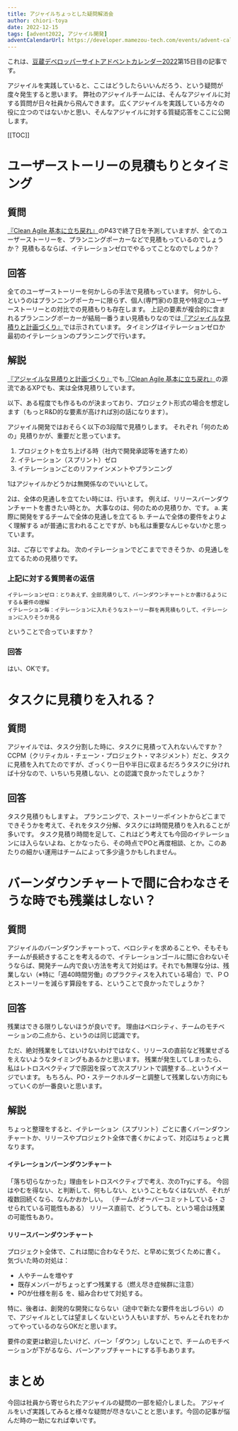 ```yaml
---
title: アジャイルちょっとした疑問解消会
author: chiori-toya
date: 2022-12-15
tags: [advent2022, アジャイル開発]
adventCalendarUrl: https://developer.mamezou-tech.com/events/advent-calendar/2022/
---
```

 
これは、[豆蔵デベロッパーサイトアドベントカレンダー2022](https://developer.mamezou-tech.com/events/advent-calendar/2022/)第15日目の記事です。

アジャイルを実践していると、ここはどうしたらいいんだろう、という疑問が度々発生すると思います。
弊社のアジャイルチームには、そんなアジャイルに対する質問が日々社員から飛んできます。
広くアジャイルを実践している方々の役に立つのではないかと思い、そんなアジャイルに対する質疑応答をここに公開します。

[[TOC]]

# ユーザーストーリーの見積もりとタイミング

## 質問
[『Clean Agile 基本に立ち戻れ』](https://amzn.asia/d/hqyI5SQ)のP43で終了日を予測していますが、全てのユーザーストーリーを、プランニングポーカーなどで見積もっているのでしょうか？
見積もるならば、イテレーションゼロでやるってことなのでしょうか？

## 回答
全てのユーザーストーリーを何かしらの手法で見積もっています。
何かしら、というのはプランニングポーカーに限らず、個人(専門家)の意見や特定のユーザーストーリーとの対比での見積もりも存在します。
上記の要素が複合的に含まれるプランニングポーカーが結局一番うまい見積もりなのでは[『アジャイルな見積りと計画づくり』](https://amzn.asia/d/gaT7t6K)では示されています。
タイミングはイテレーションゼロか最初のイテレーションのプランニングで行います。

## 解説
[『アジャイルな見積りと計画づくり』](https://amzn.asia/d/gaT7t6K)でも[『Clean Agile 基本に立ち戻れ』](https://amzn.asia/d/hqyI5SQ)の源流であるXPでも、実は全体見積りしています。

以下、ある程度でも作るものが決まっており、プロジェクト形式の場合を想定します（もっとR&D的な要素が高ければ別の話になります）。

アジャイル開発ではおそらく以下の3段階で見積りします。
それぞれ「何のための」見積りかが、重要だと思っています。
1. プロジェクトを立ち上げる時（社内で開発承認等を通すため）
2. イテレーション（スプリント）ゼロ
3. イテレーションごとのリファインメントやプランニング

1はアジャイルかどうかは無関係なのでいいとして。

2は、全体の見通しを立てたい時には、行います。
例えば、リリースバーンダウンチャートを書きたい時とか。
大事なのは、何のための見積りか、です。
a. 実際に開発をするチームで全体の見通しを立てる
b. チームで全体の要件をよりよく理解する
aが普通に言われることですが、bも私は重要なんじゃないかと思っています。

3は、ご存じですよね。
次のイテレーションでどこまでできそうか、の見通しを立てるための見積りです。

### 上記に対する質問者の返信
	イテレーションゼロ：とりあえず、全部見積りして、バーンダウンチャートとか書けるようにする＆要件の理解
	イテレーション毎：イテレーションに入れそうなストーリー群を再見積もりして、イテレーションに入りそうか見る
ということで合っていますか？

### 回答
はい、OKです。

# タスクに見積りを入れる？

## 質問
アジャイルでは、タスク分割した時に、タスクに見積って入れないんですか？
CCPM（クリティカル・チェーン・プロジェクト・マネジメント）だと、タスクに見積を入れてたのですが、ざっくり一日や半日に収まるだろうタスクに分ければ十分なので、いちいち見積しない、との認識で良かったでしょうか？

## 回答
タスク見積りもしますよ。
プランニングで、ストーリーポイントからどこまでできそうかを考えて、それをタスク分解、タスクには時間見積りを入れることが多いです。
タスク見積り時間を足して、これはどう考えても今回のイテレーションには入らないよね、とかなったら、その時点でPOと再度相談、とか。このあたりの細かい運用はチームによって多少違うかもしれません。

# バーンダウンチャートで間に合わなさそうな時でも残業はしない？
## 質問
アジャイルのバーンダウンチャートって、ベロシティを求めることや、そもそもチームが長続きすることを考えるので、イテレーションゴールに間に合わないそうならば、開発チーム内で良い方法を考えて対処はす。それでも無理な分は、残業しない（※特に「週40時間労働」のプラクティスを入れている場合）で、ＰＯとストーリーを減らす算段をする、ということで良かったでしょうか？

## 回答
残業はできる限りしないほうが良いです。
理由はベロシティ、チームのモチベーションの二点から、というのは同じ認識です。

ただ、絶対残業をしてはいけないわけではなく、リリースの直前など残業せざるをえないようなタイミングもあるかと思います。
残業が発生してしまったら、私はレトロスペクティブで原因を探って次スプリントで調整する…というイメージでいます。
もちろん、PO・ステークホルダーと調整して残業しない方向にもっていくのが一番良いと思います。

## 解説
ちょっと整理をすると、イテレーション（スプリント）ごとに書くバーンダウンチャートか、リリースやプロジェクト全体で書くかによって、対応はちょっと異なります。

#### イテレーションバーンダウンチャート
「落ち切らなかった」理由をレトロスペクティブで考え、次のTryにする。
今回はやむを得ない、と判断して、何もしない、ということもなくはないが、それが複数回続くなら、なんかおかしい。
（チームがオーバーコミットしている・させられている可能性もある）
リリース直前で、どうしても、という場合は残業の可能性もあり。

#### リリースバーンダウンチャート
プロジェクト全体で、これは間に合わなそうだ、と早めに気づくために書く。
気づいた時の対処は：
- 人やチームを増やす
- 既存メンバーがちょっとずつ残業する（燃え尽き症候群に注意）
- POが仕様を削る
を、組み合わせて対処する。

特に、後者は、創発的な開発にならない（途中で新たな要件を出しづらい）ので、アジャイルとしては望ましくないという人もいますが、ちゃんとそれをわかってやっているのならOKだと思います。

要件の変更は歓迎したいけど、バーン「ダウン」しないことで、チームのモチベーションが下がるなら、バーンアップチャートにする手もあります。

# まとめ
今回は社員から寄せられたアジャイルの疑問の一部を紹介しました。
アジャイルをいざ実践してみると様々な疑問が尽きないことと思います。今回の記事が悩んだ時の一助になれば幸いです。